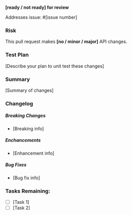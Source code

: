 **[ready / not ready] for review**
  
Addresses issue: #[issue number]
 
### Risk
This pull request makes **[no / minor / major]** API changes.
 
### Test Plan
[Describe your plan to unit test these changes]
 
### Summary
[Summary of changes]
 
### Changelog
##### Breaking Changes
* [Breaking info]
 
##### Enchancements
* [Enhancement info]
 
##### Bug Fixes
* [Bug fix info]
 
### Tasks Remaining:
- [ ] [Task 1]
- [ ] [Task 2]
